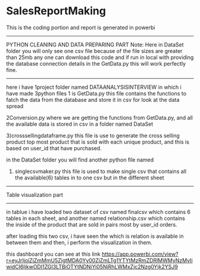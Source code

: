 # SalesReportMaking
This is the coding portion and report is generated in powerbi

*****************************************************************************************************************
PYTHON CLEANING AND DATA PREPARING PART
Note: Here in DataSet folder you will only see one csv file because of the file sizes are greater than 25mb
      any one can download this code and if run in local with providing the database connection details in the 
      GetData.py this will work perfectly fine.
*****************************************************************************************************************
here i have 1project folder named DATAANALYSISINTERVIEW
in which i have made 3python files
1 is GetData.py
this file contains the functions to fatch the data from the database and store it in csv for look at the data spread

2Conversion.py
where we are getting the functions from GetData.py, and all the available data is stored in csv in a folder named DataSet

3)crosssellingdataframe.py
this file is use to generate the cross selling product top most product that is sold with each unique product, and this is based on user_id that have purchased.

in the DataSet folder you will find another python file named
1) singlecsvmaker.py
this file is used to make single csv that contains all the available(6) tables in to one csv but in the different sheet

*******************************************************************
Table visualization part
*******************************************************************

in tablue i have loaded two dataset of csv named finalcsv which contains 6 tables in each sheet,
and another named relationship.csv which contains the inside of the product that are sold in pairs most by user_id orders.

after loading this two csv, i have seen the which is relation is available in between them and then, i perform the visualization in them.

this dashboard you can see at this link
https://app.powerbi.com/view?r=eyJrIjoiZjZmMmU5ZjgtMDA0Yy00ZjZmLTg1YTYtMzRmZDRlMWMyNzMyIiwidCI6IjkwODI1ZGI3LTBiOTYtNDNiYi05NjRhLWMxZjc2Nzg0Yjk2YSJ9
